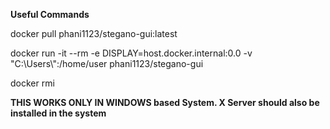 **Useful Commands**

docker pull phani1123/stegano-gui:latest

docker run -it --rm -e DISPLAY=host.docker.internal:0.0 -v "C:\Users\\<Username>":/home/user phani1123/stegano-gui

docker rmi <image-id>


**THIS WORKS ONLY IN WINDOWS based System. X Server should also be installed in the system**
